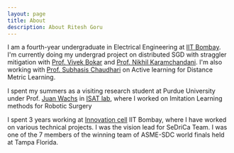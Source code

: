```yaml
---
layout: page
title: About
description: About Ritesh Goru
---
```


I am a fourth-year undergraduate in Electrical Engineering at [IIT Bombay](http://iitb.ac.in/). I'm currently doing my undergrad project on distributed SGD with straggler mitigation with [Prof. Vivek Bokar](https://en.wikipedia.org/wiki/Vivek_Borkar) and [Prof. Nikhil Karamchandani](https://sites.google.com/site/nikhilkaram/). I'm also working with [Prof. Subhasis Chaudhari](https://en.wikipedia.org/wiki/Subhasis_Chaudhuri) on Active learning for Distance Metric Learning.

I spent my summers as a visiting research student at Purdue University under Prof. [Juan Wachs](https://web.ics.purdue.edu/~jpwachs/) in [ISAT lab](https://engineering.purdue.edu/isat/), where I worked on Imitation Learning methods for Robotic Surgery

I spent 3 years working at [Innovation cell](http://www.umiciitb.com/) IIT Bombay, where I have worked on various technical projects. I was the vision lead for SeDriCa Team. I was one of the 7 members of the winning team of ASME-SDC world finals held at Tampa Florida.
